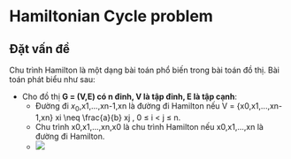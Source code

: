 # Hamiltonian Cycle problem

## Đặt vấn đề
Chu trình Hamilton là một dạng bài toán phổ biến trong bài toán đồ thị. Bài toán phát biểu như sau:
- Cho đồ thị __G = (V,E) có n đỉnh, V là tập đỉnh, E là tập cạnh__:
  - Đường đi $x_{0}$,x1,...,xn-1,xn là đường đi Hamilton nếu V = {x0,x1,...,xn-1,xn} xi \neq \frac{a}{b} xj , 0 ≤ i < j ≤ n.
  - Chu trình x0,x1,...,xn,x0 là chu trình Hamilton nếu x0,x1,...,xn là đường đi Hamilton.
  - <img src="https://render.githubusercontent.com/render/math?math=x_{0}">
